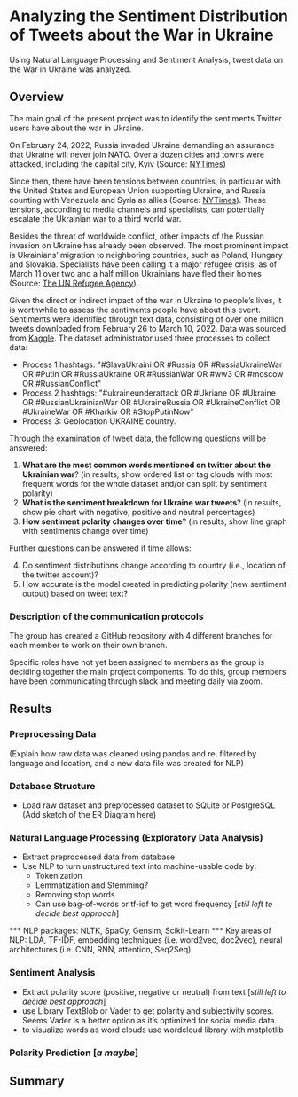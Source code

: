 
# Analyzing the Sentiment Distribution of Tweets about the War in Ukraine
Using Natural Language Processing and Sentiment Analysis, tweet data on the War in Ukraine was analyzed.

## Overview
The main goal of the present project was to identify the sentiments Twitter users have about the war in Ukraine.

On February 24, 2022, Russia invaded Ukraine demanding an assurance that Ukraine will never join NATO. Over a dozen cities and towns were attacked, including the capital city, Kyiv (Source: [NYTimes](https://www.nytimes.com/interactive/2022/world/europe/ukraine-maps.html?searchResultPosition=3))

Since then, there have been tensions between countries, in particular with the United States and European Union supporting Ukraine, and Russia counting with Venezuela and Syria as allies (Source: [NYTimes](https://www.nytimes.com/2022/03/05/world/americas/venezuela-russia-usa.html?searchResultPosition=1)). These tensions, according to media channels and specialists, can potentially escalate the Ukrainian war to a third world war.

Besides the threat of worldwide conflict, other impacts of the Russian invasion on Ukraine has already been observed. The most prominent impact is Ukrainians’ migration to neighboring countries, such as Poland, Hungary and Slovakia. Specialists have been calling it a major refugee crisis, as of March 11 over two and a half million Ukrainians have fled their homes (Source: [The UN Refugee Agency](https://data2.unhcr.org/en/situations/ukraine#_ga=2.200929772.353981607.1646674903-2007428328.1646674903)).

Given the direct or indirect impact of the war in Ukraine to people’s lives, it is worthwhile to assess the sentiments people have about this event. Sentiments were identified through text data, consisting of over one million tweets downloaded from February 26 to March 10, 2022. Data was sourced from [Kaggle](https://www.kaggle.com/bwandowando/ukraine-russian-crisis-twitter-dataset-1-2-m-rows/discussion/310030). The dataset administrator used three processes to collect data:

- Process 1 hashtags: "#SlavaUkraini OR #Russia OR #RussiaUkraineWar OR #Putin OR #RussiaUkraine OR #RussianWar OR #ww3 OR #moscow OR #RussianConflict"
- Process 2 hashtags: "#ukraineunderattack OR #Ukriane OR #Ukraine OR #RussianUkrainianWar OR #UkraineRussia OR #UkraineConflict OR #UkraineWar OR #Kharkiv OR #StopPutinNow"
- Process 3: Geolocation UKRAINE country.

Through the examination of tweet data, the following questions will be answered:

1. **What are the most common words mentioned on twitter about the Ukrainian war**?
(in results, show ordered list or tag clouds with most frequent words for the whole dataset and/or can split by sentiment polarity)
2. **What is the sentiment breakdown for Ukraine war tweets**?
(in results, show pie chart with negative, positive and neutral percentages)
3. **How sentiment polarity changes over time**?
(in results, show line graph with sentiments change over time)

Further questions can be answered if time allows:

4. Do sentiment distributions change according to country (i.e., location of the twitter account)?
5. How accurate is the model created in predicting polarity (new sentiment output) based on tweet text?

### Description of the communication protocols
The group has created a GitHub repository with 4 different branches for each member to work on their own branch.

Specific roles have not yet been assigned to members as the group is deciding together the main project components. To do this, group members have been communicating through slack and meeting daily via zoom.

## Results

### Preprocessing Data
(Explain how raw data was cleaned using pandas and re, filtered by language and location, and a new data file was created for NLP)

### Database Structure
- Load raw dataset and preprocessed dataset to SQLite or PostgreSQL
(Add sketch of the ER Diagram here)

### Natural Language Processing (Exploratory Data Analysis)
- Extract preprocessed data from database
- Use NLP to turn unstructured text into machine-usable code by:
	- Tokenization
	- Lemmatization and Stemming?
	- Removing stop words
	- Can use bag-of-words or tf-idf to get word frequency [*still left to decide best approach*]

*** NLP packages: NLTK, SpaCy, Gensim, Scikit-Learn
*** Key areas of NLP: LDA, TF-IDF, embedding techniques (i.e. word2vec, doc2vec), neural architectures (i.e. CNN, RNN, attention, Seq2Seq)

### Sentiment Analysis
- Extract polarity score (positive, negative or neutral) from text  [*still left to decide best approach*]
- use Library TextBlob or Vader to get polarity and subjectivity scores. Seems Vader is a better option as it’s optimized for social media data.
- to visualize words as word clouds use wordcloud library with matplotlib 

### Polarity Prediction [*a maybe*]

## Summary


